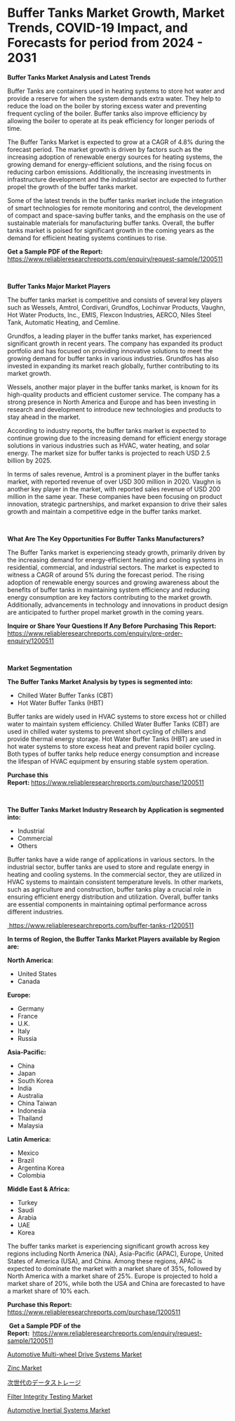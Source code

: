 <p><h1>Buffer Tanks Market Growth, Market Trends, COVID-19 Impact, and Forecasts for period from 2024 - 2031</h1></p><p><strong>Buffer Tanks Market Analysis and Latest Trends</strong></p>
<p><p>Buffer Tanks are containers used in heating systems to store hot water and provide a reserve for when the system demands extra water. They help to reduce the load on the boiler by storing excess water and preventing frequent cycling of the boiler. Buffer tanks also improve efficiency by allowing the boiler to operate at its peak efficiency for longer periods of time.</p><p>The Buffer Tanks Market is expected to grow at a CAGR of 4.8% during the forecast period. The market growth is driven by factors such as the increasing adoption of renewable energy sources for heating systems, the growing demand for energy-efficient solutions, and the rising focus on reducing carbon emissions. Additionally, the increasing investments in infrastructure development and the industrial sector are expected to further propel the growth of the buffer tanks market.</p><p>Some of the latest trends in the buffer tanks market include the integration of smart technologies for remote monitoring and control, the development of compact and space-saving buffer tanks, and the emphasis on the use of sustainable materials for manufacturing buffer tanks. Overall, the buffer tanks market is poised for significant growth in the coming years as the demand for efficient heating systems continues to rise.</p></p>
<p><strong>Get a Sample PDF of the Report:&nbsp;</strong> <a href="https://www.reliableresearchreports.com/enquiry/request-sample/1200511">https://www.reliableresearchreports.com/enquiry/request-sample/1200511</a></p>
<p>&nbsp;</p>
<p><strong>Buffer Tanks Major Market Players</strong></p>
<p><p>The buffer tanks market is competitive and consists of several key players such as Wessels, Amtrol, Cordivari, Grundfos, Lochinvar Products, Vaughn, Hot Water Products, Inc., EMIS, Flexcon Industries, AERCO, Niles Steel Tank, Automatic Heating, and Cemline.</p><p>Grundfos, a leading player in the buffer tanks market, has experienced significant growth in recent years. The company has expanded its product portfolio and has focused on providing innovative solutions to meet the growing demand for buffer tanks in various industries. Grundfos has also invested in expanding its market reach globally, further contributing to its market growth.</p><p>Wessels, another major player in the buffer tanks market, is known for its high-quality products and efficient customer service. The company has a strong presence in North America and Europe and has been investing in research and development to introduce new technologies and products to stay ahead in the market.</p><p>According to industry reports, the buffer tanks market is expected to continue growing due to the increasing demand for efficient energy storage solutions in various industries such as HVAC, water heating, and solar energy. The market size for buffer tanks is projected to reach USD 2.5 billion by 2025.</p><p>In terms of sales revenue, Amtrol is a prominent player in the buffer tanks market, with reported revenue of over USD 300 million in 2020. Vaughn is another key player in the market, with reported sales revenue of USD 200 million in the same year. These companies have been focusing on product innovation, strategic partnerships, and market expansion to drive their sales growth and maintain a competitive edge in the buffer tanks market.</p></p>
<p>&nbsp;</p>
<p><strong>What Are The Key Opportunities For Buffer Tanks Manufacturers?</strong></p>
<p><p>The Buffer Tanks market is experiencing steady growth, primarily driven by the increasing demand for energy-efficient heating and cooling systems in residential, commercial, and industrial sectors. The market is expected to witness a CAGR of around 5% during the forecast period. The rising adoption of renewable energy sources and growing awareness about the benefits of buffer tanks in maintaining system efficiency and reducing energy consumption are key factors contributing to the market growth. Additionally, advancements in technology and innovations in product design are anticipated to further propel market growth in the coming years.</p></p>
<p><strong>Inquire or Share Your Questions If Any Before Purchasing This Report:</strong> <a href="https://www.reliableresearchreports.com/enquiry/pre-order-enquiry/1200511">https://www.reliableresearchreports.com/enquiry/pre-order-enquiry/1200511</a></p>
<p>&nbsp;</p>
<p><strong>Market Segmentation</strong></p>
<p><strong>The Buffer Tanks Market Analysis by types is segmented into:</strong></p>
<p><ul><li>Chilled Water Buffer Tanks (CBT)</li><li>Hot Water Buffer Tanks (HBT)</li></ul></p>
<p><p>Buffer tanks are widely used in HVAC systems to store excess hot or chilled water to maintain system efficiency. Chilled Water Buffer Tanks (CBT) are used in chilled water systems to prevent short cycling of chillers and provide thermal energy storage. Hot Water Buffer Tanks (HBT) are used in hot water systems to store excess heat and prevent rapid boiler cycling. Both types of buffer tanks help reduce energy consumption and increase the lifespan of HVAC equipment by ensuring stable system operation.</p></p>
<p><strong>Purchase this Report:&nbsp;</strong><a href="https://www.reliableresearchreports.com/purchase/1200511">https://www.reliableresearchreports.com/purchase/1200511</a></p>
<p>&nbsp;</p>
<p><strong>The Buffer Tanks Market Industry Research by Application is segmented into:</strong></p>
<p><ul><li>Industrial</li><li>Commercial</li><li>Others</li></ul></p>
<p><p>Buffer tanks have a wide range of applications in various sectors. In the industrial sector, buffer tanks are used to store and regulate energy in heating and cooling systems. In the commercial sector, they are utilized in HVAC systems to maintain consistent temperature levels. In other markets, such as agriculture and construction, buffer tanks play a crucial role in ensuring efficient energy distribution and utilization. Overall, buffer tanks are essential components in maintaining optimal performance across different industries.</p></p>
<p><a href="https://www.reliableresearchreports.com/buffer-tanks-r1200511">&nbsp;https://www.reliableresearchreports.com/buffer-tanks-r1200511</a></p>
<p><strong>In terms of Region, the Buffer Tanks Market Players available by Region are:</strong></p>
<p>
    <p> <strong> North America: </strong>
        <ul>
            <li>United States</li>
            <li>Canada</li>
        </ul>
        </p> 
    <p> <strong> Europe: </strong>
        <ul>
            <li>Germany</li>
            <li>France</li>
            <li>U.K.</li>
            <li>Italy</li>
            <li>Russia</li>
        </ul>
        </p> 
    <p> <strong> Asia-Pacific: </strong>
        <ul>
            <li>China</li>
            <li>Japan</li>
            <li>South Korea</li>
            <li>India</li>
            <li>Australia</li>
            <li>China Taiwan</li>
            <li>Indonesia</li>
            <li>Thailand</li>
            <li>Malaysia</li>
        </ul>
        </p> 
    <p> <strong> Latin America: </strong>
        <ul>
            <li>Mexico</li>
            <li>Brazil</li>
            <li>Argentina Korea</li>
            <li>Colombia</li>
        </ul>
        </p> 
    <p> <strong> Middle East & Africa: </strong>
        <ul>
            <li>Turkey</li>
            <li>Saudi</li>
            <li>Arabia</li>
            <li>UAE</li>
            <li>Korea</li>
        </ul>
    </p>
    </p>
<p><p>The buffer tanks market is experiencing significant growth across key regions including North America (NA), Asia-Pacific (APAC), Europe, United States of America (USA), and China. Among these regions, APAC is expected to dominate the market with a market share of 35%, followed by North America with a market share of 25%. Europe is projected to hold a market share of 20%, while both the USA and China are forecasted to have a market share of 10% each.</p></p>
<p><strong>Purchase this Report: </strong><a href="https://www.reliableresearchreports.com/purchase/1200511">https://www.reliableresearchreports.com/purchase/1200511</a></p>
<p>&nbsp;<strong>Get a Sample PDF of the Report:&nbsp;&nbsp;</strong><a href="https://www.reliableresearchreports.com/enquiry/request-sample/1200511">https://www.reliableresearchreports.com/enquiry/request-sample/1200511</a></p>
<p><strong></strong></p>
<p><p><a href="https://www.linkedin.com/pulse/automotive-multi-wheel-drive-systems-market-analysis-examines-d4wwe?trackingId=Q4iB%2F0lHq82w9%2FD6o1TNoA%3D%3D">Automotive Multi-wheel Drive Systems Market</a></p><p><a href="https://issuu.com/reportprime-2/docs/zinc-market-size-2030.pptx">Zinc Market</a></p><p><a href="https://github.com/nemesis2824/Market-Research-Report-List-1/blob/main/215124222201.md">次世代のデータストレージ</a></p><p><a href="https://github.com/wwwkeltoum/Market-Research-Report-List-2/blob/main/filter-integrity-testing-market.md">Filter Integrity Testing Market</a></p><p><a href="https://www.linkedin.com/pulse/global-automotive-inertial-systems-market-types-applications-hq7re?trackingId=anXmHiV02D1o4DGmBHUZKg%3D%3D">Automotive Inertial Systems Market</a></p></p>
